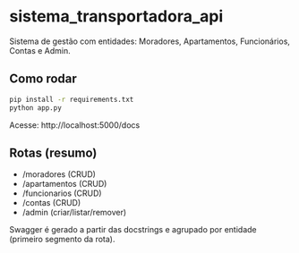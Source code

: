 # sistema_transportadora_api

Sistema de gestão com entidades: Moradores, Apartamentos, Funcionários, Contas e Admin.

## Como rodar
```bash
pip install -r requirements.txt
python app.py
```
Acesse: http://localhost:5000/docs

## Rotas (resumo)
- /moradores (CRUD)
- /apartamentos (CRUD)
- /funcionarios (CRUD)
- /contas (CRUD)
- /admin (criar/listar/remover)

Swagger é gerado a partir das docstrings e agrupado por entidade (primeiro segmento da rota).
